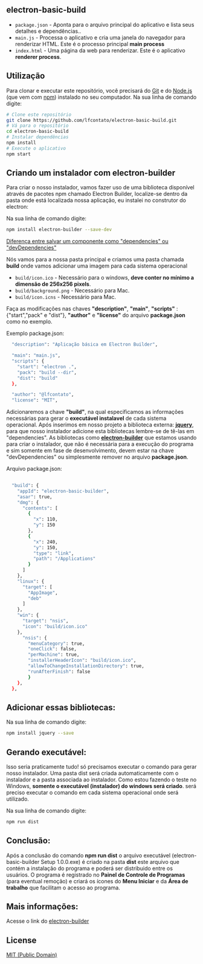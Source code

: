 ## electron-basic-build

- `package.json` - Aponta para o arquivo principal do aplicativo e lista seus detalhes e dependências..
- `main.js` - Processa o aplicativo e cria uma janela do navegador para renderizar HTML. Este é o processo principal **main process**
- `index.html` - Uma página da web para renderizar. Este é o aplicativo **renderer process**.

## Utilização

Para clonar e executar este repositório, você precisará do [Git](https://git-scm.com) e do [Node.js](https://nodejs.org/en/download/) (que vem com [npm](http://npmjs.com)) instalado no seu computador. Na sua linha de comando digite:


```bash
# Clone este repositório
git clone https://github.com/lfcontato/electron-basic-build.git
# Vá para o repositório
cd electron-basic-build
# Instalar dependências
npm install
# Execute o aplicativo
npm start
```

## Criando um instalador com electron-builder
Para criar o nosso instalador, vamos fazer uso de uma biblioteca disponível através de pacotes npm chamado Electron Builder, localize-se dentro da pasta onde está localizada nossa aplicação, eu instalei no construtor do electron: 

Na sua linha de comando digite:
```bash
npm install electron-builder --save-dev
```

[Diferença entre salvar um componente como "dependencies" ou "devDependencies"](DEPENDENCIES.md)

Nós vamos para a nossa pasta principal e criamos uma pasta chamada **build** onde vamos adicionar uma imagem para cada sistema operacional

- `build/icon.ico` - Necessário para o windows, **deve conter no mínimo a dimensão de 256x256 pixels**.
- `build/background.png` - Necessário para Mac.
- `build/icon.icns` - Necessário para Mac.

Faça as modificações nas chaves **"description"**, **"main"**, **"scripts"** : {"start","pack" e "dist"}, **"author"** e **"license"** do arquivo **package.json** como no exemplo.

Exemplo package.json:

```bash
  "description": "Aplicação básica em Electron Builder",

  "main": "main.js",
  "scripts": {
    "start": "electron .",
    "pack": "build --dir",
    "dist": "build"
  },

  "author": "@lfcontato",
  "license": "MIT",

```

Adicionaremos a chave **"build"**, na qual especificamos as informações necessárias para gerar o **executável instalavel** de cada sistema operacional. Após inserimos em nosso projeto a biblioteca externa: [**jquery**](https://www.npmjs.com/package/jquery), para que nosso instalador adicione esta bibliotecas lembre-se de tê-las em "dependencies". As bibliotecas como [**electron-builder**](https://www.npmjs.com/package/electron-builder) que estamos usando para criar o instalador, que não é necessária para a execução do programa e sim somente em fase de desenvolvimento, devem estar na chave "devDependencies" ou simplesmente remover no arquivo **package.json**.

Arquivo package.json:

```bash
  
  "build": {
    "appId": "electron-basic-builder",
    "asar": true,
    "dmg": {
      "contents": [
        {
          "x": 110,
          "y": 150
        },
        {
          "x": 240,
          "y": 150,
          "type": "link",
          "path": "/Applications"
        }
      ]
    },
    "linux": {
      "target": [
        "AppImage",
        "deb"
      ]
    },
    "win": {
      "target": "nsis",
      "icon": "build/icon.ico"
    },
      "nsis": {
        "menuCategory": true,
        "oneClick": false,
        "perMachine": true,
        "installerHeaderIcon": "build/icon.ico",
        "allowToChangeInstallationDirectory": true,
        "runAfterFinish": false
        }    
    },    
  },

```

## Adicionar essas bibliotecas:

Na sua linha de comando digite:

```bash
npm install jquery --save
```

## Gerando executável:

Isso seria praticamente tudo! só precisamos executar o comando para gerar nosso instalador. Uma pasta dist será criada automaticamente com o instalador e a pasta associada ao instalador. Como estou fazendo o teste no Windows, **somente o executável (instalador) do windows será criado**. será preciso executar o comando em cada sistema operacional onde será utilizado.

Na sua linha de comando digite:

```bash
npm run dist
```

## Conclusão:
Após a conclusão do comando **npm run dist** o arquivo executável (electron-basic-builder Setup 1.0.0.exe) é criado na pasta **dist** este arquivo que contém a instalação do programa e poderá ser distribuido entre os usuários. O programa é registrado no **Painel de Controle de Programas** (para eventual remoção) e criará os ícones do **Menu Iniciar** e da **Área de trabalho** que facilitam o acesso ao programa.

## Mais informações:

Acesse o link do [electron-builder](https://www.npmjs.com/package/electron-builder)


## License

[MIT (Public Domain)](LICENSE.md)